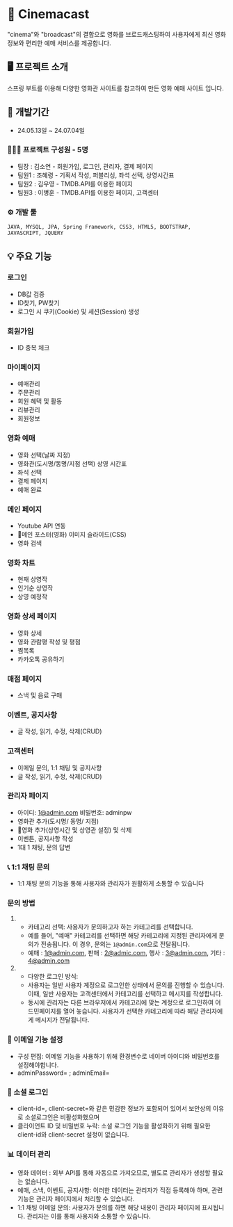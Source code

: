 # 📌 Cinemacast

"cinema"와 "broadcast"의 결합으로 영화를 브로드캐스팅하여 사용자에게 최신 영화 정보와 편리한 예매 서비스를 제공합니다.


## 🖥️ 프로젝트 소개

스프링 부트를 이용해 다양한 영화관 사이트를 참고하여 만든 영화 예매 사이트 입니다.

## 📆 개발기간

* 24.05.13일 ~ 24.07.04일

### 👨‍👩‍👦 프로젝트 구성원 - 5명

* 팀장 : 김소연 - 회원가입, 로그인, 관리자, 결제 페이지
* 팀원1 : 조혜령 - 기획서 작성, 퍼블리싱, 좌석 선택, 상영시간표
* 팀원2 : 김우영 - TMDB.API를 이용한 페이지
* 팀원3 : 이병훈 - TMDB.API를 이용한 페이지, 고객센터           

### ⚙️ 개발 툴

```
JAVA, MYSQL, JPA, Spring Framework, CSS3, HTML5, BOOTSTRAP, JAVASCRIPT, JQUERY
```

## 💡 주요 기능

### 로그인
* DB값 검증
* ID찾기, PW찾기
* 로그인 시 쿠키(Cookie) 및 세션(Session) 생성
  
### 회원가입
* ID 중복 체크

### 마이페이지
* 예매관리
* 주문관리
* 회원 혜택 및 활동
* 리뷰관리
* 회원정보 

### 영화 예매
* 영화 선택(날짜 지정)
* 영화관(도시명/동명/지점 선택) 상영 시간표
* 좌석 선택
* 결제 페이지
* 예매 완료

### 메인 페이지
* Youtube API 연동
* 메인 포스터(영화) 이미지 슬라이드(CSS)
* 영화 검색

### 영화 차트
* 현재 상영작
* 인기순 상영작
* 상영 예정작

### 영화 상세 페이지
* 영화 상세
* 영화 관람평 작성 및 평점
* 찜목록
* 카카오톡 공유하기

### 매점 페이지
* 스낵 및 음료 구매

### 이벤트, 공지사항
* 글 작성, 읽기, 수정, 삭제(CRUD)

### 고객센터
* 이메일 문의, 1:1 채팅 및 공지사항
* 글 작성, 읽기, 수정, 삭제(CRUD)

### 관리자 페이지
* 아이디: 1@admin.com 비밀번호: adminpw
* 영화관 추가(도시명/ 동명/ 지점)
* 영화 추가(상영시간 및 상영관 설정) 및 삭제
* 이벤튼, 공지사항 작성
* 1대 1 채팅, 문의 답변

### 📞 1:1 채팅 문의
* 1:1 채팅 문의 기능을 통해 사용자와 관리자가 원활하게 소통할 수 있습니다
  
### 문의 방법
1. * 카테고리 선택: 사용자가 문의하고자 하는 카테고리를 선택합니다.
   - 예를 들어, "예매" 카테고리를 선택하면 해당 카테고리에 지정된 관리자에게 문의가 전송됩니다. 이 경우, 문의는 `1@admin.com`으로 전달됩니다.
   - 예매 : 1@admin.com, 판매 : 2@admic.com, 행사 : 3@admin.com, 기타 : 4@admin.com

2. * 다양한 로그인 방식: 
   - 사용자는 일반 사용자 계정으로 로그인한 상태에서 문의를 진행할 수 있습니다. 이때, 일반 사용자는 고객센터에서 카테고리를 선택하고 메시지를 작성합니다.
   - 동시에 관리자는 다른 브라우저에서 카테고리에 맞는 계정으로 로그인하여 어드민페이지를 열어 놓습니다. 사용자가 선택한 카테고리에 따라 해당 관리자에게 메시지가 전달됩니다.

### 📧 이메일 기능 설정
* 구성 편집: 이메일 기능을 사용하기 위해 환경변수로 네이버 아이디와 비밀번호를 설정해야합니다.
* adminPassword= ; adminEmail=

### 🚫 소셜 로그인
* client-id=, client-secret=와 같은 민감한 정보가 포함되어 있어서 보안상의 이유로 소셜로그인은 비활성화했으며
* 클라이언트 ID 및 비밀번호 누락: 소셜 로그인 기능을 활성화하기 위해 필요한 client-id와 client-secret 설정이 없습니다.

### 📊 데이터 관리
* 영화 데이터 : 외부 API를 통해 자동으로 가져오므로, 별도로 관리자가 생성할 필요는 없습니다.
* 예매, 스낵, 이벤트, 공지사항: 이러한 데이터는 관리자가 직접 등록해야 하며, 관련 기능은 관리자 페이지에서 처리할 수 있습니다.
* 1:1 채팅 이메일 문의: 사용자가 문의를 하면 해당 내용이 관리자 페이지에 표시됩니다. 관리자는 이를 통해 사용자와 소통할 수 있습니다.
